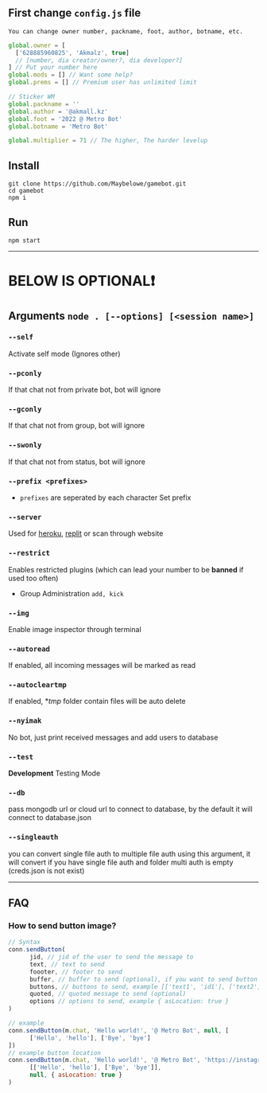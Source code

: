 ## First change `config.js` file
`You can change owner number, packname, foot, author, botname, etc.`
```js
global.owner = [
  ['628885960825', 'Akmalz', true]
  // [number, dia creator/owner?, dia developer?]
] // Put your number here
global.mods = [] // Want some help?
global.prems = [] // Premium user has unlimited limit

// Sticker WM
global.packname = ''
global.author = '@akmall.kz'
global.foot = '2022 @ Metro Bot'
global.botname = 'Metro Bot'

global.multiplier = 71 // The higher, The harder levelup
```

## Install
```
git clone https://github.com/Maybelowe/gamebot.git
cd gamebot
npm i
```

## Run
```
npm start
```

---------

# BELOW IS OPTIONAL❗

## Arguments `node . [--options] [<session name>]`

### `--self`

Activate self mode (Ignores other)

### `--pconly`

If that chat not from private bot, bot will ignore

### `--gconly`

If that chat not from group, bot will ignore

### `--swonly`

If that chat not from status, bot will ignore

### `--prefix <prefixes>`

* `prefixes` are seperated by each character
Set prefix

### `--server`

Used for [heroku](https://heroku.com/), [replit](https://replit.com) or scan through website

### `--restrict`

Enables restricted plugins (which can lead your number to be **banned** if used too often)

* Group Administration `add, kick`

### `--img`

Enable image inspector through terminal

### `--autoread`

If enabled, all incoming messages will be marked as read

### `--autocleartmp`

If enabled, **tmp* folder contain files will be auto delete

### `--nyimak`

No bot, just print received messages and add users to database

### `--test`

**Development** Testing Mode

### `--db`

pass mongodb url or cloud url to connect to database, by the default it will connect to database.json

### `--singleauth`

you can convert single file auth to multiple file auth using this argument, it will convert if you have single file auth and folder multi auth is empty (creds.json is not exist)

---------

## FAQ
### How to send button image?
```js
// Syntax
conn.sendButton(
      jid, // jid of the user to send the message to
      text, // text to send
      foooter, // footer to send
      buffer, // buffer to send (optional), if you want to send button image, location, etc
      buttons, // buttons to send, example [['text1', 'id1'], ['text2', 'id2']]
      quoted, // quoted message to send (optional)
      options // options to send, example { asLocation: true }
)

// example 
conn.sendButton(m.chat, 'Hello world!', '@ Metro Bot', null, [
      ['Hello', 'hello'], ['Bye', 'bye']
])
// example button location
conn.sendButton(m.chat, 'Hello world!', '@ Metro Bot', 'https://instagram.com/akmall.kz', 
      [['Hello', 'hello'], ['Bye', 'bye']], 
      null, { asLocation: true }
)
```
